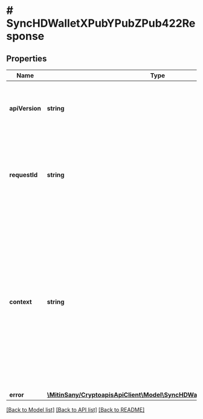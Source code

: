 # # SyncHDWalletXPubYPubZPub422Response

## Properties

Name | Type | Description | Notes
------------ | ------------- | ------------- | -------------
**apiVersion** | **string** | Specifies the version of the API that incorporates this endpoint. |
**requestId** | **string** | Defines the ID of the request. The &#x60;requestId&#x60; is generated by Crypto APIs and it&#39;s unique for every request. |
**context** | **string** | In batch situations the user can use the context to correlate responses with requests. This property is present regardless of whether the response was successful or returned as an error. &#x60;context&#x60; is specified by the user. | [optional]
**error** | [**\MitinSany/CryptoapisApiClient\Model\SyncHDWalletXPubYPubZPubE422**](SyncHDWalletXPubYPubZPubE422.md) |  |

[[Back to Model list]](../../README.md#models) [[Back to API list]](../../README.md#endpoints) [[Back to README]](../../README.md)
